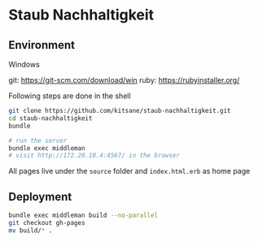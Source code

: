 # Staub Nachhaltigkeit

## Environment

Windows

git: https://git-scm.com/download/win
ruby: https://rubyinstaller.org/

Following steps are done in the shell

```sh
git clone https://github.com/kitsane/staub-nachhaltigkeit.git
cd staub-nachhaltigkeit
bundle

# run the server
bundle exec middleman
# visit http://172.20.10.4:4567/ in the browser
```

All pages live under the `source` folder and `index.html.erb` as home page

## Deployment

```sh
bundle exec middleman build --no-parallel
git checkout gh-pages
mv build/* .
```
